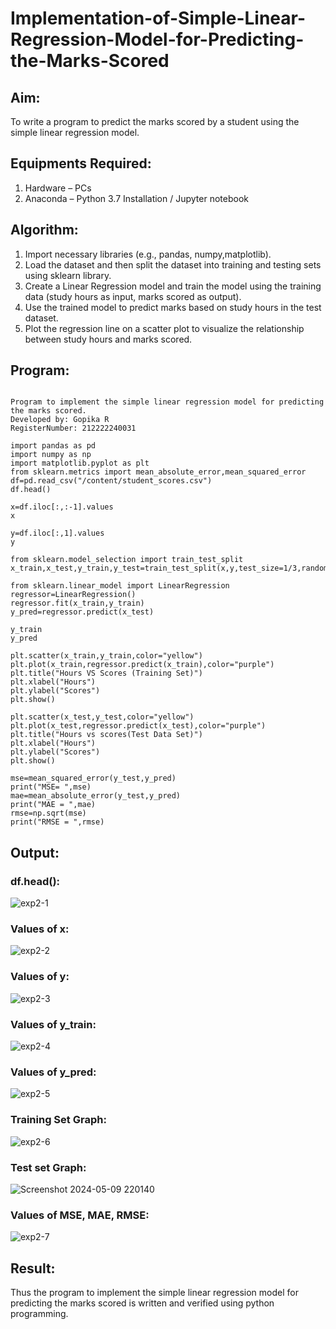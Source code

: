 # Implementation-of-Simple-Linear-Regression-Model-for-Predicting-the-Marks-Scored

## Aim:
To write a program to predict the marks scored by a student using the simple linear regression model.

## Equipments Required:
1. Hardware – PCs
2. Anaconda – Python 3.7 Installation / Jupyter notebook

## Algorithm:
1. Import necessary libraries (e.g., pandas, numpy,matplotlib).
2. Load the dataset and then split the dataset into training and testing sets using sklearn library.
3. Create a Linear Regression model and train the model using the training data (study hours as input, marks scored as output).
4. Use the trained model to predict marks based on study hours in the test dataset.
5. Plot the regression line on a scatter plot to visualize the relationship between study hours and marks scored.

## Program:
```

Program to implement the simple linear regression model for predicting the marks scored.
Developed by: Gopika R
RegisterNumber: 212222240031

import pandas as pd
import numpy as np
import matplotlib.pyplot as plt
from sklearn.metrics import mean_absolute_error,mean_squared_error
df=pd.read_csv("/content/student_scores.csv")
df.head()

x=df.iloc[:,:-1].values
x

y=df.iloc[:,1].values
y

from sklearn.model_selection import train_test_split
x_train,x_test,y_train,y_test=train_test_split(x,y,test_size=1/3,random_state=0)

from sklearn.linear_model import LinearRegression
regressor=LinearRegression()
regressor.fit(x_train,y_train)
y_pred=regressor.predict(x_test)

y_train
y_pred

plt.scatter(x_train,y_train,color="yellow")
plt.plot(x_train,regressor.predict(x_train),color="purple")
plt.title("Hours VS Scores (Training Set)")
plt.xlabel("Hours")
plt.ylabel("Scores")
plt.show()

plt.scatter(x_test,y_test,color="yellow")
plt.plot(x_test,regressor.predict(x_test),color="purple")
plt.title("Hours vs scores(Test Data Set)")
plt.xlabel("Hours")
plt.ylabel("Scores")
plt.show()

mse=mean_squared_error(y_test,y_pred)
print("MSE= ",mse)
mae=mean_absolute_error(y_test,y_pred)
print("MAE = ",mae)
rmse=np.sqrt(mse)
print("RMSE = ",rmse)

```

## Output:

### df.head():
![exp2-1](https://github.com/Gopika-9266/Implementation-of-Simple-Linear-Regression-Model-for-Predicting-the-Marks-Scored/assets/122762773/b279ce53-6b28-4f40-922e-71d37a4bfc03)

### Values of x:
![exp2-2](https://github.com/Gopika-9266/Implementation-of-Simple-Linear-Regression-Model-for-Predicting-the-Marks-Scored/assets/122762773/285b5e4b-2020-4861-955d-18205c8a7f49)

### Values of y:
![exp2-3](https://github.com/Gopika-9266/Implementation-of-Simple-Linear-Regression-Model-for-Predicting-the-Marks-Scored/assets/122762773/8fbb6e61-4959-476b-bba9-4f2c616e8800)

### Values of y_train:
![exp2-4](https://github.com/Gopika-9266/Implementation-of-Simple-Linear-Regression-Model-for-Predicting-the-Marks-Scored/assets/122762773/29280a4b-424d-4e1b-90db-d4dc89f679c0)

### Values of y_pred:
![exp2-5](https://github.com/Gopika-9266/Implementation-of-Simple-Linear-Regression-Model-for-Predicting-the-Marks-Scored/assets/122762773/245fba19-5b24-4ad5-b6cb-dd6f4d0a2773)

### Training Set Graph:
![exp2-6](https://github.com/Gopika-9266/Implementation-of-Simple-Linear-Regression-Model-for-Predicting-the-Marks-Scored/assets/122762773/496a6e6e-781c-4f9f-940f-5c63f52ca88c)

### Test set Graph:
![Screenshot 2024-05-09 220140](https://github.com/Gopika-9266/Implementation-of-Simple-Linear-Regression-Model-for-Predicting-the-Marks-Scored/assets/122762773/33e7a000-93e6-4ed6-a974-95bb1255e74e)

### Values of MSE, MAE, RMSE:
![exp2-7](https://github.com/Gopika-9266/Implementation-of-Simple-Linear-Regression-Model-for-Predicting-the-Marks-Scored/assets/122762773/79539abe-3b77-4e83-b7b8-320cf1cba482)

## Result:
Thus the program to implement the simple linear regression model for predicting the marks scored is written and verified using python programming.
